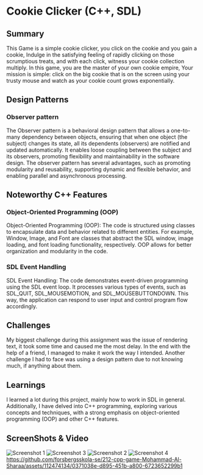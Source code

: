 # Cookie Clicker (C++, SDL)

## Summary
This Game is a simple cookie clicker, you click on the cookie and you gain a cookie, Indulge in the satisfying feeling of rapidly clicking on those scrumptious treats, and with each click, witness your cookie collection multiply.
 In this game, you are the master of your own cookie empire, Your mission is simple: click on the big cookie that is on the screen using your trusty mouse and watch as your cookie count grows exponentially.

## Design Patterns

### Observer pattern
The Observer pattern is a behavioral design pattern that allows a one-to-many dependency between objects, ensuring that when one object (the subject) changes its state, all its dependents (observers) are notified and updated automatically. 
It enables loose coupling between the subject and its observers, promoting flexibility and maintainability in the software design.
The observer pattern has several advantages, such as promoting modularity and reusability, supporting dynamic and flexible behavior, and enabling parallel and asynchronous processing.


## Noteworthy C++ Features

### Object-Oriented Programming (OOP)
Object-Oriented Programming (OOP): The code is structured using classes to encapsulate data and behavior related to different entities. 
For example, Window, Image, and Font are classes that abstract the SDL window, image loading, and font loading functionality, respectively. OOP allows for better organization and modularity in the code.

### SDL Event Handling
SDL Event Handling: The code demonstrates event-driven programming using the SDL event loop. 
It processes various types of events, such as SDL_QUIT, SDL_MOUSEMOTION, and SDL_MOUSEBUTTONDOWN. 
This way, the application can respond to user input and control program flow accordingly.

## Challenges
My biggest challenge during this assignment was the issue of rendering text, it took some time and caused me the most delay.
In the end with the help of a friend, I managed to make it work the way I intended.
Another challenge I had to face was using a design pattern due to not knowing much, if anything about them.

## Learnings
I learned a lot during this project, mainly how to work in SDL in general.
Additionally, I have delved into C++ programming, exploring various concepts and techniques, with a strong emphasis on object-oriented programming (OOP) and other C++ features.

## ScreenShots & Video
![Screenshot 1](https://github.com/forsbergsskola-se/212-cpp-game-Mohammad-Al-Sharaa/assets/112474134/1809e688-41a8-4cbc-a173-8cf9cc91c800)
![Screenshot 3](https://github.com/forsbergsskola-se/212-cpp-game-Mohammad-Al-Sharaa/assets/112474134/6fa8b268-de0e-4653-94a3-d353b0ad1c8a)
![Screenshot 2](https://github.com/forsbergsskola-se/212-cpp-game-Mohammad-Al-Sharaa/assets/112474134/86ac7fdc-f429-464b-9232-0971c6ffbe1c)
![Screenshot 4](https://github.com/forsbergsskola-se/212-cpp-game-Mohammad-Al-Sharaa/assets/112474134/fd7a006f-cf4c-4745-93f6-0fe5db0eda13)
https://github.com/forsbergsskola-se/212-cpp-game-Mohammad-Al-Sharaa/assets/112474134/0371038e-d895-451b-a800-6723652299b1

